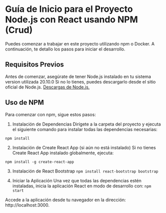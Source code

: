 # Guía de Inicio para el Proyecto Node.js con React usando NPM (Crud)

Puedes comenzar a trabajar en este proyecto utilizando npm o Docker. A continuación, te detallo los pasos para iniciar el desarrollo.

## Requisitos Previos

Antes de comenzar, asegúrate de tener Node.js instalado en tu sistema version utilizada 20.10.0 Si no lo tienes, puedes descargarlo desde el sitio oficial de Node.js.
 [Descargas de Node.js.](https://nodejs.org/en/download)

## Uso de NPM

Para comenzar con npm, sigue estos pasos:

1. Instalación de Dependencias
Dirígete a la carpeta del proyecto y ejecuta el siguiente comando para instalar todas las dependencias necesarias:

```npm install```

2. Instalación de Create React App (si aún no está instalado)
Si no tienes Create React App instalado globalmente, ejecuta:

```npm install -g create-react-app```

3. Instalación de React Bootstrap
```npm install react-bootstrap bootstrap```

4. Iniciar la Aplicación
Una vez que todas las dependencias estén instaladas, inicia la aplicación React en modo de desarrollo con:
```npm start```

Accede a la aplicación desde tu navegador en la dirección: http://localhost:3000.
